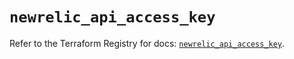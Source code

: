 # `newrelic_api_access_key`

Refer to the Terraform Registry for docs: [`newrelic_api_access_key`](https://registry.terraform.io/providers/newrelic/newrelic/3.50.0/docs/resources/api_access_key).
